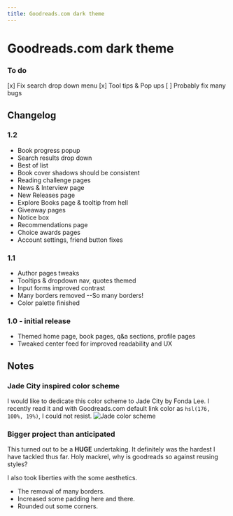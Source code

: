 ```yaml
---
title: Goodreads.com dark theme
---
```


# Goodreads.com dark theme

### To do
[x] Fix search drop down menu
[x] Tool tips & Pop ups
[ ] Probably fix many bugs

## Changelog

### **1.2**

- Book progress popup
- Search results drop down
- Best of list
- Book cover shadows should be consistent
- Reading challenge pages
- News & Interview page
- New Releases page
- Explore Books page & tooltip from hell
- Giveaway pages
- Notice box
- Recommendations page
- Choice awards pages
- Account settings, friend button fixes

### **1.1**

- Author pages tweaks
- Tooltips & dropdown nav, quotes themed
- Input forms improved contrast
- Many borders removed --So many borders!
- Color palette finished

### **1.0 - initial release**

- Themed home page, book pages, q&a sections, profile pages
- Tweaked center feed for improved readability and UX

## Notes

### Jade City inspired color scheme
I would like to dedicate this color scheme to Jade City by Fonda Lee. I recently read it and with Goodreads.com default link color as `hsl(176, 100%, 19%)`, I could not resist.
![Jade color scheme](https://raw.githubusercontent.com/obscuredetour/goodreads-dark/master/jade-palette.png)

### Bigger project than anticipated
This turned out to be a **HUGE** undertaking. It definitely was the hardest I have tackled thus far. Holy mackrel, why is goodreads so against reusing styles?

I also took liberties with the some aesthetics.
- The removal of many borders.
- Increased some padding here and there.
- Rounded out some corners.

